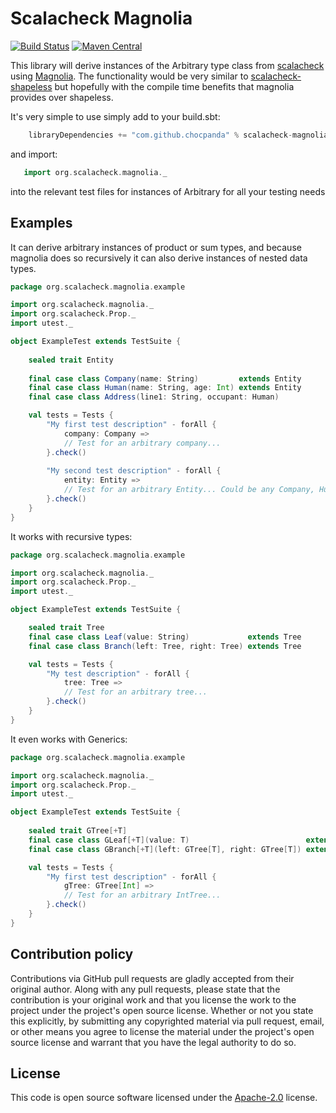 # Scalacheck Magnolia #

[![Build Status](https://travis-ci.org/ChocPanda/scalacheck-magnolia.svg?branch=master)](https://travis-ci.org/ChocPanda/scalacheck-magnolia)
[![Maven Central](https://maven-badges.herokuapp.com/maven-central/com.github.chocpanda/scalacheck-magnolia_2.12/badge.svg)](https://search.maven.org/search?q=a:scalacheck-magnolia_2.12)

This library will derive instances of the Arbitrary type class from [scalacheck](https://github.com/rickynils/scalacheck)
using [Magnolia](https://github.com/propensive/magnolia). The functionality would be very similar to
[scalacheck-shapeless](https://github.com/alexarchambault/scalacheck-shapeless) but hopefully with the
compile time benefits that magnolia provides over shapeless.

It's very simple to use simply add to your build.sbt:
```scala
    libraryDependencies += "com.github.chocpanda" % scalacheck-magnolia % 0.2.2
```

and import:
```scala
   import org.scalacheck.magnolia._
```

into the relevant test files for instances of Arbitrary for all your testing needs

## Examples ##

It can derive arbitrary instances of product or sum types, and because magnolia does so recursively
it can also derive instances of nested data types.

```scala
package org.scalacheck.magnolia.example

import org.scalacheck.magnolia._
import org.scalacheck.Prop._
import utest._

object ExampleTest extends TestSuite {
    
    sealed trait Entity
    
    final case class Company(name: String)         extends Entity
    final case class Human(name: String, age: Int) extends Entity
    final case class Address(line1: String, occupant: Human)

    val tests = Tests {
        "My first test description" - forAll {
            company: Company =>
            // Test for an arbitrary company...
        }.check()
        
        "My second test description" - forAll {
            entity: Entity =>
            // Test for an arbitrary Entity... Could be any Company, Human or Address
        }.check()
    }
}
```
    
It works with recursive types:

```scala
package org.scalacheck.magnolia.example

import org.scalacheck.magnolia._
import org.scalacheck.Prop._
import utest._

object ExampleTest extends TestSuite {

    sealed trait Tree
    final case class Leaf(value: String)             extends Tree
    final case class Branch(left: Tree, right: Tree) extends Tree

    val tests = Tests {
        "My test description" - forAll {
            tree: Tree =>
            // Test for an arbitrary tree...
        }.check()
    }
}
```

It even works with Generics:

```scala
package org.scalacheck.magnolia.example

import org.scalacheck.magnolia._
import org.scalacheck.Prop._
import utest._

object ExampleTest extends TestSuite {
    
    sealed trait GTree[+T]
    final case class GLeaf[+T](value: T)                          extends GTree[T]
    final case class GBranch[+T](left: GTree[T], right: GTree[T]) extends GTree[T]

    val tests = Tests {
        "My first test description" - forAll {
            gTree: GTree[Int] =>
            // Test for an arbitrary IntTree...
        }.check()
    }
}
```


## Contribution policy ##

Contributions via GitHub pull requests are gladly accepted from their original author. Along with
any pull requests, please state that the contribution is your original work and that you license
the work to the project under the project's open source license. Whether or not you state this
explicitly, by submitting any copyrighted material via pull request, email, or other means you
agree to license the material under the project's open source license and warrant that you have the
legal authority to do so.

## License ##

This code is open source software licensed under the
[Apache-2.0](http://www.apache.org/licenses/LICENSE-2.0) license.
